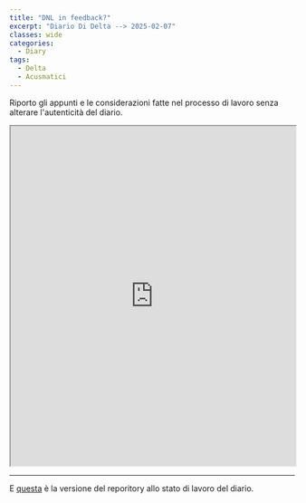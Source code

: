 ```yaml
---
title: "DNL in feedback?"
excerpt: "Diario Di Delta --> 2025-02-07"
classes: wide
categories:
  - Diary
tags:
  - Delta
  - Acusmatici
---
```


Riporto gli appunti e le considerazioni fatte nel processo di lavoro senza alterare l'autenticità del diario.

<iframe src="https://docs.google.com/viewer?url=https://s-e-a-m.github.io/giulio-romano-de-mattia/assets/docs/2025-02-07_deltaBlog.pdf&embedded=true" width="100%" height="600px" allowfullscreen></iframe>

---

E [questa](https://github.com/DMGiulioRomano/delta/tree/9f481c73feb2c573f72f60275e6b8aee35701369) è la versione del reporitory allo stato di lavoro del diario.

